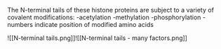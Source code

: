The N-terminal tails of these histone proteins are subject to a variety of covalent modifications: -acetylation -methylation -phosphorylation -numbers indicate position of modified amino acids

![[N-terminal tails.png]]![[N-terminal tails - many factors.png]]
